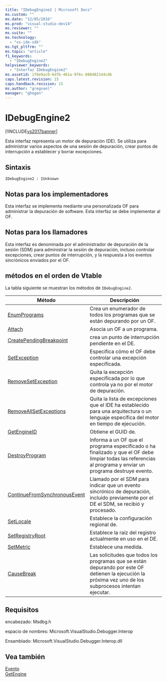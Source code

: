 ```yaml
---
title: "IDebugEngine2 | Microsoft Docs"
ms.custom: ""
ms.date: "12/05/2016"
ms.prod: "visual-studio-dev14"
ms.reviewer: ""
ms.suite: ""
ms.technology: 
  - "vs-ide-sdk"
ms.tgt_pltfrm: ""
ms.topic: "article"
f1_keywords: 
  - "IDebugEngine2"
helpviewer_keywords: 
  - "Interfaz IDebugEngine2"
ms.assetid: 1f0e9ac0-6dfb-461a-976c-888d82144cdb
caps.latest.revision: 15
caps.handback.revision: 15
ms.author: "gregvanl"
manager: "ghogen"
---
```

# IDebugEngine2
[!INCLUDE[vs2017banner](../../../code-quality/includes/vs2017banner.md)]

Esta interfaz representa un motor de depuración \(DE\).  Se utiliza para administrar varios aspectos de una sesión de depuración, crear puntos de interrupción a establecer y borrar excepciones.  
  
## Sintaxis  
  
```  
IDebugEngine2 : IUnknown  
```  
  
## Notas para los implementadores  
 Esta interfaz se implementa mediante una personalizada OF para administrar la depuración de software.  Esta interfaz se debe implementar al OF.  
  
## Notas para los llamadores  
 Esta interfaz es denominada por el administrador de depuración de la sesión \(SDM\) para administrar la sesión de depuración, incluso controlar excepciones, crear puntos de interrupción, y la respuesta a los eventos sincrónicos enviados por el OF.  
  
## métodos en el orden de Vtable  
 La tabla siguiente se muestran los métodos de `IDebugEngine2`.  
  
|Método|Descripción|  
|------------|-----------------|  
|[EnumPrograms](../../../extensibility/debugger/reference/idebugengine2-enumprograms.md)|Crea un enumerador de todos los programas que se están depurando por un OF.|  
|[Attach](../../../extensibility/debugger/reference/idebugengine2-attach.md)|Asocia un OF a un programa.|  
|[CreatePendingBreakpoint](../../../extensibility/debugger/reference/idebugengine2-creatependingbreakpoint.md)|crea un punto de interrupción pendiente en el DE.|  
|[SetException](../../../extensibility/debugger/reference/idebugengine2-setexception.md)|Especifica cómo el OF debe controlar una excepción especificada.|  
|[RemoveSetException](../../../extensibility/debugger/reference/idebugengine2-removesetexception.md)|Quita la excepción especificada por lo que controla ya no por el motor de depuración.|  
|[RemoveAllSetExceptions](../../../extensibility/debugger/reference/idebugengine2-removeallsetexceptions.md)|Quita la lista de excepciones que el IDE ha establecido para una arquitectura o un lenguaje específica del motor en tiempo de ejecución.|  
|[GetEngineID](../../../extensibility/debugger/reference/idebugengine2-getengineid.md)|Obtiene el GUID de.|  
|[DestroyProgram](../../../extensibility/debugger/reference/idebugengine2-destroyprogram.md)|Informa a un OF que el programa especificado o ha finalizado y que el OF debe limpiar todas las referencias al programa y enviar un programa destruye evento.|  
|[ContinueFromSynchronousEvent](../../../extensibility/debugger/reference/idebugengine2-continuefromsynchronousevent.md)|Llamado por el SDM para indicar que un evento sincrónico de depuración, incluido previamente por el DE el SDM, se recibió y procesado.|  
|[SetLocale](../../../extensibility/debugger/reference/idebugengine2-setlocale.md)|Establece la configuración regional de.|  
|[SetRegistryRoot](../../../extensibility/debugger/reference/idebugengine2-setregistryroot.md)|Establece la raíz del registro actualmente en uso en el DE.|  
|[SetMetric](../../../extensibility/debugger/reference/idebugengine2-setmetric.md)|Establece una medida.|  
|[CauseBreak](../../../extensibility/debugger/reference/idebugengine2-causebreak.md)|Las solicitudes que todos los programas que se están depurando por este OF detienen la ejecución la próxima vez uno de los subprocesos intentan ejecutar.|  
  
## Requisitos  
 encabezado: Msdbg.h  
  
 espacio de nombres: Microsoft.VisualStudio.Debugger.Interop  
  
 Ensamblado: Microsoft.VisualStudio.Debugger.Interop.dll  
  
## Vea también  
 [Evento](../../../extensibility/debugger/reference/idebugeventcallback2-event.md)   
 [GetEngine](../../../extensibility/debugger/reference/idebugenginecreateevent2-getengine.md)